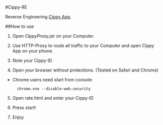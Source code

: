 #Cippy-RE

Reverse Engineering [Cippy App].

##How to use

1. Open _CippyProxy.jar_ on your Computer.

2. Use HTTP-Proxy to route all traffic to your Computer and open Cippy App on your phone.

3. Note your Cippy-ID

4. Open your browser without protections. (Tested on Safari and Chrome)
  - Chrome users need start from console:
    ```
      chrome.exe --disable-web-security
    ```
  
5. Open rate.html and enter your Cippy-ID

6. Press start!

7. Enjoy

[Cippy App]: http://http://www.cippy.it
